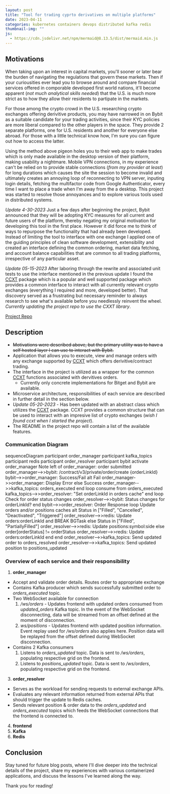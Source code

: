 ```yaml
---
layout: post
title: "Tool for trading cyprto derivatives on multiple platforms"
date: 2023-04-11
categories: kubernetes containers devops distributed kafka redis
thumbnail-img: ""
js:
  - https://cdn.jsdelivr.net/npm/mermaid@8.13.5/dist/mermaid.min.js
---
```


## Motivations

When taking upon an interest in capital markets, you'll sooner or later bear the burden of navigating the regulations that govern these markets. Then if your curiousities ever lead you to browse around and compare financial services offered in comporable developed first world nations, it'll become apparent (*not much analytical skills needed*) that the U.S. is much more strict as to how they allow their residents to partipate in the markets.

For those among the crypto crowd in the U.S. researching crypto exchanges offering derivitive products, you may have narrowed in on Bybit as a suitable candidate for your trading activities, since their KYC policies are more liberal compared to the other players in the space. They provide 2 separate platforms, one for U.S. residents and another for everyone else abroad. For those with a little technical know how, I'm sure you can figure out how to access the latter.

Using the method above pigeon holes you to their web app to make trades which is only made available in the desktop version of their platform, making usability a nightmare. Mobile VPN connections, in my experience can't be relied on to provide stable connections (*from my provider at least*) for long durations which causes the site the session to become invalid and ultimately creates an annoying loop of reconnecting to VPN server, inputing login details, fetching the multifactor code from Google Authenticator, every time I want to place a trade when I'm away from the a desktop. This project was started to resolve those annoyances and to explore various tools used in distributed systems.

*Update 4-30-2023*
Just a few days after beginning the project, Bybit announced that they will be adopting KYC measures for all current and future users of the platform, thereby negating my original motivation for developing this tool in the first place. However it did force me to think of ways to repurpose the functionality that had already been developed. Instead of limiting the tool to interface with one exchange I applied one of the guiding principles of clean software development, extensibility and created an interface defining the common ordering, market data fetching, and account balance capabilities that are common to all trading platforms, irrespective of any particular asset.

*Update 05-15-2023*
After laboring through the rewrite and associated unit tests to use the interface mentioned in the previous update I found the [CCXT](https://docs.ccxt.com/#/README) package which is a popular and well supported package which provides a common interface to interact with all currently relevant crypto exchanges (everything I required and more, developed better). That discovery served as a frustrating but necessary reminder to always research to see what's available before you needlessly reinvent the wheel. *Currently updating the project repo to use the CXXT library*.


[Project Repo](https://github.com/lfang615/bybit-service)

## Description
 
- ~~Motivations were described above, but the primary utility was to have a self hosted layer I can use to interact with Bybit.~~
- Application that allows you to execute, view and manage orders with any exchange supported by [CCXT](https://docs.ccxt.com/#/README) which offers derivitive/contract trading.
- The interface in the project is utilized as a wrapper for the common [CCXT](https://docs.ccxt.com/#/README) functions associated with dervitives orders.
  - Currently only concrete implementations for Bitget and Bybit are available.
- Microservice architecture, responsibilities of each service are described in further detail in the section below.
- *Update 05-20-2023* - Has been updated with an abstract class which utilizes the [CCXT](https://docs.ccxt.com/#/README) package. CCXT provides a common structure that can be used to interact with an impresive list of crypto exchanges (*wish I found ccxt when I started the project*).
- The README in the project repo will contain a list of the available features.

### Communication Diagram

<div class="mermaid">
sequenceDiagram
    participant order_manager
    participant kafka_topics
    participant redis
    participant order_resolver
    participant bybit
    activate order_manager
    Note left of order_manager: order submitted
    order_manager-->>bybit: /contract/v3/private/order/create {orderLinkId}
    bybit-->>order_manager: Success/Fail
    alt Fail
        order_manager->>order_manager: Display Error
    else Success
        order_manager-->>kafka_topics: orders_executed
    end
    loop consume from orders_executed
        kafka_topics-->>order_resolver: "Set orderLinkId in orders cache"      
    end
    loop Check for order status changes
        order_resolver-->>bybit: Status changes for orderLinkId?
    end
    bybit-->>order_resolver: Order Response
    loop Update orders and/or positions caches
        alt Status in ["Filled", "Cancelled", "Deactivated", "Triggered"]
            order_resolver-->>redis: Update orders:orderLinkId and BREAK BGTask
        else Status in ["Filled", "PartiallyFilled"]
            order_resolver-->>redis: Update positions:symbol:side
        else order[orderStatus] != orderStatus
            order_resolver-->>redis: Update orders:orderLinkId
        end
    end
    order_resolver-->>kafka_topics: Send updated order to orders_resolved
    order_resolver-->>kafka_topics: Send updated position to positions_updated
</div>

### Overview of each service and their responsibility

1. **order_manager**
  - Accept and validate order details. Routes order to appropriate exchange
  - Contains Kafka producer which sends successfully submitted order to *orders_executed* topic. 
  - Two WebSocket available for connection
    1. */ws/orders* - Updates frontend with updated orders consumed from *updated_orders* Kafka topic. In the event of the WebSocket disconnecting, data will be streamed from an offset defined at the moment of disconnection.
    2. *ws/positions* - Updates frontend with updated position information. Event replay used for */ws/orders* also applies here. Position data will be replayed from the offset defined during WebSocket disconnection.
  - Contains 2 Kafka consumers
    1. Listens to *orders_updated* topic. Data is sent to */ws/orders*, populating respective grid on the frontend. 
    2. Listens to *positions_updated* topic. Data is sent to */ws/orders*, populating respective grid on the frontend.
3. **order_resolver**
  - Serves as the workload for sending requests to external exchange APIs. 
  - Evaluates any relevant information returned from external APIs that should trigger the update to Redis caches. 
  - Sends relevant position & order data to the *orders_updated* and *orders_executed* topics which feeds the WebSocket connections that the frontend is connected to.
4. **frontend**
5. **Kafka**
6. **Redis** 




## Conclusion


Stay tuned for future blog posts, where I'll dive deeper into the technical details of the project, share my experiences with various containerized applications, and discuss the lessons I've learned along the way.

Thank you for reading!
